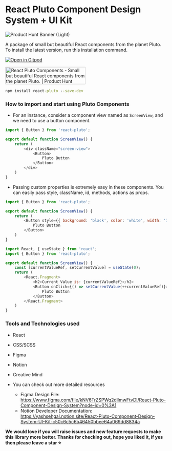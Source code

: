# React Pluto Component Design System + UI Kit

![Product Hunt Banner (Light)](https://user-images.githubusercontent.com/62352288/151165968-f4a1be72-32e0-46b7-8eed-f7c8853fcb5b.png)

A package of small but beautiful React components from the planet Pluto. To install the latest version, run this installation command.

[![Open in Gitpod](https://gitpod.io/button/open-in-gitpod.svg)](https://gitpod.io/#https://github.com/yashsehgal/react-pluto)

<a href="https://www.producthunt.com/posts/react-pluto-components?utm_source=badge-featured&utm_medium=badge&utm_souce=badge-react-pluto-components" target="_blank"><img src="https://api.producthunt.com/widgets/embed-image/v1/featured.svg?post_id=328398&theme=dark" alt="React Pluto Components - Small but beautiful React components from the planet Pluto. | Product Hunt" style="width: 250px; height: 54px;" width="250" height="54" /></a>

```cmd
npm install react-pluto --save-dev
```

### How to import and start using Pluto Components

- For an instance, consider a component view named as `ScreenView`, and we need to use a button component.

```javascript
import { Button } from 'react-pluto';

export default function ScreenView() {
    return (
        <div className="screen-view">
            <Button>
                Pluto Button
            </Button>
        </div>
    )
}
```

- Passing custom properties is extremely easy in these components. You can easily pass style, className, id, methods, actions as props.

```javascript
import { Button } from 'react-pluto';

export default function ScreenView() {
    return (
        <Button style={{ background: 'black', color: 'white', width: '100%' }}>
            Pluto Button
        </Button>
    )
}
```

```javascript
import React, { useState } from 'react';
import { Button } from 'react-pluto';

export default function ScreenView() {
    const [currentValueRef, setCurrentValue] = useState(0);
    return (
        <React.Fragment>
            <h2>Current Value is: {currentValueRef}</h2>
            <Button onClick={() => setCurrentValue(++currentValueRef)}> 
                Pluto Button
            </Button>
        </React.Fragment>
    )
}
```

### Tools and Technologies used

- React
- CSS/SCSS
- Figma
- Notion
- Creative Mind

- You can check out more detailed resources
  - Figma Design File: https://www.figma.com/file/kNV6TrZSPWq2dllmwFtvDl/React-Pluto-Component-Design-System?node-id=0%3A1
  - Notion Developer Documentation: https://yashsehgal.notion.site/React-Pluto-Component-Design-System-UI-Kit-c50c6c5c6b46450bbee64a069dd8834a

**We would love if you will raise issues and new feature requests to make this library more better. Thanks for checking out, hope you liked it, if yes then please leave a star :star:**
